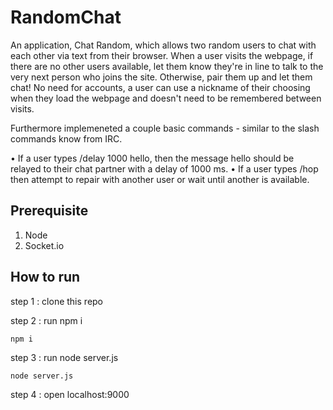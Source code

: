 # RandomChat

An application, Chat Random, which allows two random users to chat with each other via text from their browser. When a user visits the webpage, if there are no other users available, let them know they're in line to talk to the very next person who joins the site. Otherwise, pair them up and let them chat! No need for accounts, a user can use a nickname of their choosing when they load the webpage and doesn't need to be remembered between visits.

Furthermore implemeneted a couple basic commands - similar to the slash commands know from IRC.

• If a user types /delay 1000 hello, then the message hello should be relayed to their chat partner with a delay of 1000 ms.
• If a user types /hop then attempt to repair with another user or wait until another is available.

## Prerequisite
1. Node
2. Socket.io

## How to run

step 1 : clone this repo

step 2 : run npm i
```
npm i
```

step 3 : run node server.js
```
node server.js
```

step 4 : open localhost:9000 
